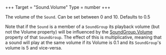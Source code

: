 +++
Target = "Sound.Volume"
Type = number
+++

The volume of the `Sound`. Can be set between 0 and 10. Defaults to 0.5Note that if the `Sound` is a member of a `SoundGroup` its playback volume (but not the Volume property) will be influenced by the [SoundGroup.Volume](https://developer.roblox.com/api-reference/property/SoundGroup/Volume) property of that `SoundGroup`. The effect of this is multiplicative, meaning that a sound will play at the same volume if its Volume is 0.1 and its `SoundGroup`'s volume is 5 and vice-versa.